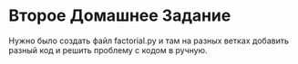 # Второе Домашнее Задание

Нужно было создать файл factorial.py и там на разных ветках добавить разный код и решить проблему с кодом в ручную.